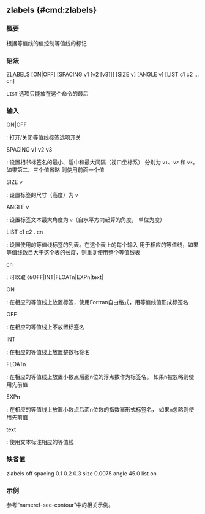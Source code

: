 ## zlabels {#cmd:zlabels}

### 概要

根据等值线的值控制等值线的标记

### 语法

ZLABELS \[ON|OFF\] \[SPACING v1 \[v2 \[v3\]\]\] \[SIZE v\] \[ANGLE v\]
\[LIST c1 c2 ... cn\]

`LIST` 选项只能放在这个命令的最后

### 输入

ON|OFF

:   打开/关闭等值线标签选项开关

SPACING v1 v2 v3

:   设置相邻标签名的最小、适中和最大间隔（视口坐标系） 分别为 `v1`、`v2`
    和 `v3`。如果第二、三个值省略 则使用前面一个值

SIZE v

:   设置标签的尺寸（高度）为 `v`

ANGLE v

:   设置标签文本最大角度为 `v`（自水平方向起算的角度， 单位为度）

LIST c1 c2 . cn

:   设置使用的等值线标签的列表。在这个表上的每个输入
    用于相应的等值线，如果等值线数目大于这个表的长度，则重复使用整个等值线表

cn

:   可以取 `ON`OFF|INT|FLOATn|EXPn|text|

ON

:   在相应的等值线上放置标签，使用Fortran自由格式，用等值线值形成标签名

OFF

:   在相应的等值线上不放置标签名

INT

:   在相应的等值线上放置整数标签名

FLOATn

:   在相应的等值线上放置小数点后面n位的浮点数作为标签名。
    如果n被忽略则使用先前值

EXPn

:   在相应的等值线上放置小数点后面n位数的指数幂形式标签名，
    如果n忽略则使用先前值

text

:   使用文本标注相应的等值线

### 缺省值

zlabels off spacing 0.1 0.2 0.3 size 0.0075 angle 45.0 list on

### 示例

参考“nameref-sec-contour”中的相关示例。
